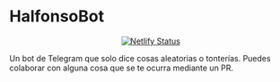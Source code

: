 # HalfonsoBot

<div align="center">
<a href="https://app.netlify.com/sites/halfonsobot/deploys"><img alt="Netlify Status" src="https://api.netlify.com/api/v1/badges/b3eac07c-2067-48e1-a015-b4dff1e21c12/deploy-status"></a>
</div>


Un bot de Telegram que solo dice cosas aleatorias o tonterías. Puedes colaborar con alguna cosa que se te ocurra mediante un PR.
